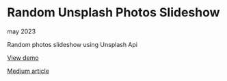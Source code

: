 # Random Unsplash Photos Slideshow

may 2023

Random photos slideshow using Unsplash Api

[View demo](https://massimo-cassandro.github.io/area-test/2023-03-unsplash-random-photo-2/build/index.html)

[Medium article]()
